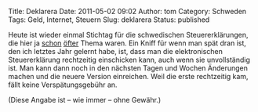 Title: Deklarera
Date: 2011-05-02 09:02
Author: tom
Category: Schweden
Tags: Geld, Internet, Steuern
Slug: deklarera
Status: published

Heute ist wieder einmal Stichtag für die schwedischen Steuererklärungen,
die hier ja
[schon](http://www.fiket.de/2006/04/15/die-schwedische-steuererklaerung/)
[öfter](http://www.fiket.de/2010/05/03/deklaration/) Thema waren. Ein
Kniff für wenn man spät dran ist, den ich letztes Jahr gelernt habe,
ist, dass man die elektronischen Steuererklärung rechtzeitig einschicken
kann, auch wenn sie unvollständig ist. Man kann dann noch in den
nächsten Tagen und Wochen Änderungen machen und die neuere Version
einreichen. Weil die erste rechtzeitig kam, fällt keine
Verspätungsgebühr an.

(Diese Angabe ist – wie immer – ohne Gewähr.)

